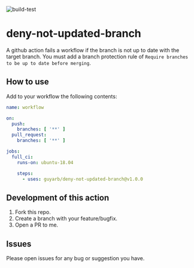 ![build-test](https://github.com/guyarb/deny-not-updated-branch/workflows/build-test/badge.svg)

# deny-not-updated-branch
A github action fails a workflow if the branch is not up to date with the target branch.
You must add a branch protection rule of `Require branches to be up to date before merging`.

## How to use

Add to your workflow the following contents:

```yaml
name: workflow

on:
  push:
    branches: [ '**' ]
  pull_request:
    branches: [ '**' ]

jobs:
  full_ci:
    runs-on: ubuntu-18.04

    steps:
      - uses: guyarb/deny-not-updated-branch@v1.0.0

```

## Development of this action

1. Fork this repo.
2. Create a branch with your feature/bugfix.
3. Open a PR to me.

## Issues
Please open issues for any bug or suggestion you have.

